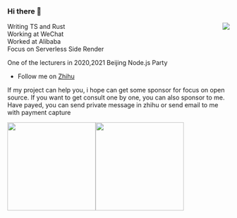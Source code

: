 ### Hi there 👋

<img align="right" src="https://github-readme-stats.vercel.app/api?username=zhangyuang&show_icons=true&theme=default_repocard" />

Writing TS and Rust   
Working at WeChat  
Worked at Alibaba  
Focus on Serverless Side Render  

One of the lecturers in 2020,2021 Beijing Node.js Party

- Follow me on [Zhihu](https://www.zhihu.com/people/zhang-yu-ang-67)

If my project can help you, i hope can get some sponsor for focus on open source.
If you want to get consult one by one, you can also sponsor to me. Have payed, you can send private message in zhihu or send email to me with payment capture

<div style="display:flex">
  <img src="https://res.wx.qq.com/op_res/iFZOgoe_-KP8Y-EfgfZkEEQ4fU2WcAhMbubL3CFq9VbCktQyiUO5tnJouMfJhvBX4JQ2Wio1Pw04PR68MBjbwQ" width=200>
  <img src="https://res.wx.qq.com/op_res/9jSx7WJn6FBlfQ0ColL4hnvX91D9MlB_XPCgLFM527qknHp0utXZkLah6MYcumdVejK4884dvgkY0NIbBLPrYg" width=200>
</div>
